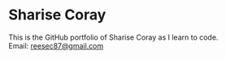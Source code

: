 # Sharise Coray

This is the GitHub portfolio of Sharise Coray as I learn to code.  
Email: <reesec87@gmail.com>

